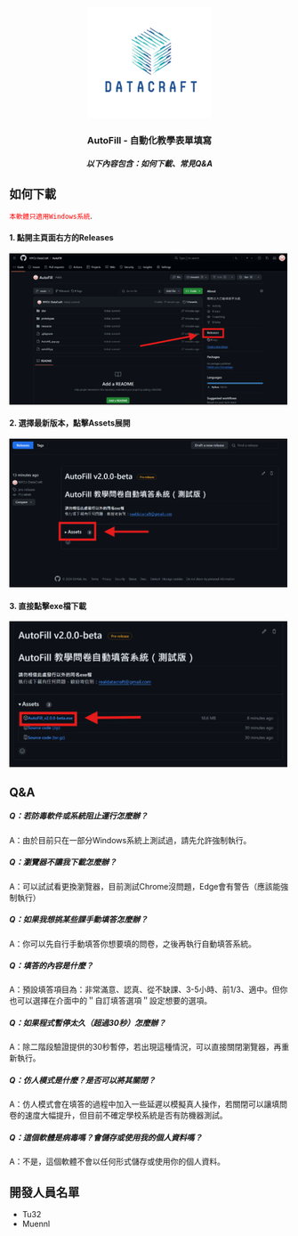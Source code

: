 <div align="center">
  <a href="https://github.com/NYCU-DataCraft/AutoFill">
    <img src="images/logonobg.png" alt="Logo" width="220" height="200">
  </a>
  <h3 align="center">AutoFill - 自動化教學表單填寫</h3>
  <h5 align="center">以下內容包含：如何下載、常見Q&A</h3>
</div>

## 如何下載
<div>
  <code style="color:Red">本軟體只適用Windows系統</code>.
  <h4> 1. 點開主頁面右方的Releases </h4> 
  <img src="images/Download_Instruction1.png" width="500">
  <br />
  <h4> 2. 選擇最新版本，點擊Assets展開 </h4> 
  <img src="images/Download_Instruction2.png" width="500">
  <br />
  <h4> 3. 直接點擊exe檔下載 </h4> 
  <img src="images/Download_Instruction3.png" width="500">
</div>

## Q&A
##### Q：若防毒軟件或系統阻止運行怎麼辦？
A：由於目前只在一部分Windows系統上測試過，請先允許強制執行。

##### Q：瀏覽器不讓我下載怎麼辦？
A：可以試試看更換瀏覽器，目前測試Chrome沒問題，Edge會有警告（應該能強制執行）

##### Q：如果我想挑某些課手動填答怎麼辦？
A：你可以先自行手動填答你想要填的問卷，之後再執行自動填答系統。

##### Q：填答的內容是什麼？
A：預設填答項目為：非常滿意、認真、從不缺課、3-5小時、前1/3、適中。但你也可以選擇在介面中的＂自訂填答選項＂設定想要的選項。

##### Q：如果程式暫停太久（超過30秒）怎麼辦？
A：除二階段驗證提供的30秒暫停，若出現這種情況，可以直接關閉瀏覽器，再重新執行。

##### Q：仿人模式是什麼？是否可以將其關閉？
A：仿人模式會在填答的過程中加入一些延遲以模擬真人操作，若關閉可以讓填問卷的速度大幅提升，但目前不確定學校系統是否有防機器測試。

##### Q：這個軟體是病毒嗎？會儲存或使用我的個人資料嗎？
A：不是，這個軟體不會以任何形式儲存或使用你的個人資料。

## 開發人員名單
- Tu32
- Muennl
